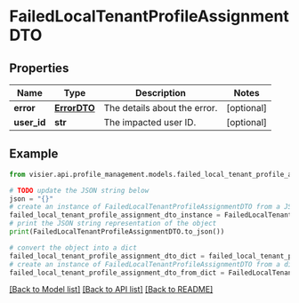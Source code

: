 # FailedLocalTenantProfileAssignmentDTO


## Properties

Name | Type | Description | Notes
------------ | ------------- | ------------- | -------------
**error** | [**ErrorDTO**](ErrorDTO.md) | The details about the error. | [optional] 
**user_id** | **str** | The impacted user ID. | [optional] 

## Example

```python
from visier.api.profile_management.models.failed_local_tenant_profile_assignment_dto import FailedLocalTenantProfileAssignmentDTO

# TODO update the JSON string below
json = "{}"
# create an instance of FailedLocalTenantProfileAssignmentDTO from a JSON string
failed_local_tenant_profile_assignment_dto_instance = FailedLocalTenantProfileAssignmentDTO.from_json(json)
# print the JSON string representation of the object
print(FailedLocalTenantProfileAssignmentDTO.to_json())

# convert the object into a dict
failed_local_tenant_profile_assignment_dto_dict = failed_local_tenant_profile_assignment_dto_instance.to_dict()
# create an instance of FailedLocalTenantProfileAssignmentDTO from a dict
failed_local_tenant_profile_assignment_dto_from_dict = FailedLocalTenantProfileAssignmentDTO.from_dict(failed_local_tenant_profile_assignment_dto_dict)
```
[[Back to Model list]](../README.md#documentation-for-models) [[Back to API list]](../README.md#documentation-for-api-endpoints) [[Back to README]](../README.md)


